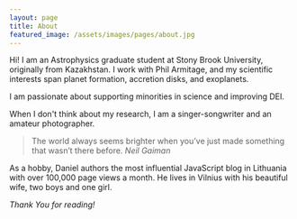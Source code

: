 ```yaml
---
layout: page
title: About
featured_image: /assets/images/pages/about.jpg
---
```


Hi! I am an Astrophysics graduate student at Stony Brook University, originally from Kazakhstan. I work with Phil Armitage, and my scientific interests span planet formation, accretion disks, and exoplanets.

I am passionate about supporting minorities in science and improving DEI. 

When I don't think about my research, I am a singer-songwriter and an amateur photographer.


>The world always seems brighter when you’ve just made something that wasn’t there before. <cite>Neil Gaiman</cite>

As a hobby, Daniel authors the most influential JavaScript blog in Lithuania with over 100,000 page views a month. He lives in Vilnius with his beautiful wife, two boys and one girl.

*Thank You for reading!*